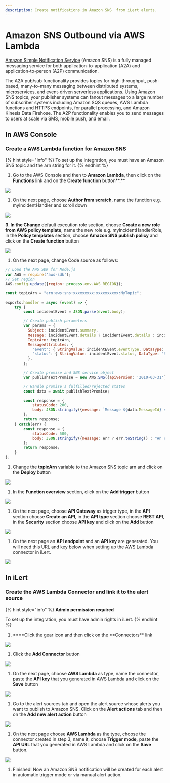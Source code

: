 ```yaml
---
description: Create notifications in Amazon SNS  from iLert alerts.
---
```


# Amazon SNS Outbound via AWS Lambda

[Amazon Simple Notification Service](https://aws.amazon.com/sns/) (Amazon SNS) is a fully managed messaging service for both application-to-application (A2A) and application-to-person (A2P) communication.

The A2A pub/sub functionality provides topics for high-throughput, push-based, many-to-many messaging between distributed systems, microservices, and event-driven serverless applications. Using Amazon SNS topics, your publisher systems can fanout messages to a large number of subscriber systems including Amazon SQS queues, AWS Lambda functions and HTTPS endpoints, for parallel processing, and Amazon Kinesis Data Firehose. The A2P functionality enables you to send messages to users at scale via SMS, mobile push, and email.

## In AWS Console <a href="in-aws-console" id="in-aws-console"></a>

### Create a AWS Lambda function for Amazon SNS <a href="create-sns-topic-subscription" id="create-sns-topic-subscription"></a>

{% hint style="info" %}
To set up the integration, you must have an Amazon SNS topic and the arn string for it.
{% endhint %}

1. Go to the AWS Console and then to **Amazon Lambda**, then click on the **Functions** link and on the **Create function** button**.**

![](../../.gitbook/assets/Functions\_-\_Lambda.png)

1. On the next page, choose **Author from scratch**, name the function e.g. myIncidentHandler and scroll down

![](../../.gitbook/assets/Lambda.png)

**3. In the Change** default execution role section, choose **Create a new role from AWS policy template**, name the new role e.g. myIncidentHandlerRole, in the **Policy templates** section, choose **Amazon SNS publish policy** and click on the **Create function** button

![](<../../.gitbook/assets/Lambda (1).png>)

1. On the next page, change Code source as follows:

```javascript
// Load the AWS SDK for Node.js
var AWS = require('aws-sdk');
// Set region
AWS.config.update({region: process.env.AWS_REGION});

const topicArn = "arn:aws:sns:xxxxxxxxx:xxxxxxxxxx:MyTopic";

exports.handler = async (event) => {
    try {
        const incidentEvent = JSON.parse(event.body);

        // Create publish parameters
        var params = {
          Subject: incidentEvent.summary,
          Message: incidentEvent.details ? incidentEvent.details : incidentEvent.summary,
          TopicArn: topicArn,
          MessageAttributes: {
            "event": { StringValue: incidentEvent.eventType, DataType: "String" },
            "status": { StringValue: incidentEvent.status, DataType: "String" },
          },
        };

        // Create promise and SNS service object
        var publishTextPromise = new AWS.SNS({apiVersion: '2010-03-31'}).publish(params).promise();

        // Handle promise's fulfilled/rejected states
        const data = await publishTextPromise;

        const response = {
            statusCode: 200,
            body: JSON.stringify({message: `Message ${data.MessageId} sent to the topic ${params.TopicArn}`}),
        };
        return response;
    } catch(err) {
        const response = {
            statusCode: 500,
            body: JSON.stringify({message: err ? err.toString() : "An error occurred"}),
        };
        return response;
    }
};
```

1. Change the **topicArn** variable to the Amazon SNS topic arn and click on the **Deploy** button

![](<../../.gitbook/assets/myIncidentHandler\_-\_Lambda (3).png>)

1. In the **Function overview** section, click on the **Add trigger** button

![](<../../.gitbook/assets/myIncidentHandler\_-\_Lambda (1).png>)

1. On the next page, choose **API Gateway** as trigger type, in the **API** section choose **Create an API**, in the **API type** section choose **REST API**, in the **Security** section choose **API key** and click on the **Add** button

![](<../../.gitbook/assets/Lambda (3).png>)

1. On the next page an **API endpoint** and an **API key** are generated. You will need this URL and key below when setting up the AWS Lambda connector in iLert.

![](<../../.gitbook/assets/myIncidentHandler\_-\_Lambda (2).png>)

## In iLert <a href="in-ilert" id="in-ilert"></a>

### Create the AWS Lambda Connector and link it to the alert source

{% hint style="info" %}
**Admin permission required**

To set up the integration, you must have admin rights in iLert.
{% endhint %}

1. **\*\*Click the gear icon and then click on the **Connectors\*\* link

![](../../.gitbook/assets/Screenshot\_16\_03\_21\__15\_46.png)

1. Click the **Add Connector** button

![](../../.gitbook/assets/Screenshot\_16\_03\_21\__15\_48.png)

1. On the next page, choose **AWS Lambda** as type, name the connector, paste the **API key** that you generated in AWS Lambda and click on the **Save** button

![](<../../.gitbook/assets/iLert (47).png>)

1. Go to the alert sources tab and open the alert source whose alerts you want to publish to Amazon SNS. Click on the **Alert actions** tab and then on the **Add new alert action** button

![](<../../.gitbook/assets/iLert (48).png>)

1. On the next page choose **AWS Lambda** as the type, choose the connector created in step 3, name it, choose **Trigger mode,**  paste the **API URL** that you generated in AWS Lambda and click on the **Save** button.

![](<../../.gitbook/assets/iLert (49).png>)

1. Finished! Now an Amazon SNS notification will be created  for each alert in automatic trigger mode or via manual alert action.
